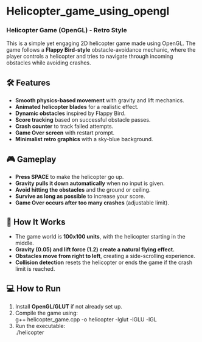 # Helicopter_game_using_opengl
### **Helicopter Game (OpenGL) - Retro Style**  

This is a simple yet engaging 2D helicopter game made using OpenGL. The game follows a **Flappy Bird-style** obstacle-avoidance mechanic, where the player controls a helicopter and tries to navigate through incoming obstacles while avoiding crashes.  

## **🛠 Features**
- **Smooth physics-based movement** with gravity and lift mechanics.
- **Animated helicopter blades** for a realistic effect.
- **Dynamic obstacles** inspired by Flappy Bird.
- **Score tracking** based on successful obstacle passes.
- **Crash counter** to track failed attempts.
- **Game Over screen** with restart prompt.
- **Minimalist retro graphics** with a sky-blue background.


## **🎮 Gameplay**
- **Press SPACE** to make the helicopter go up.
- **Gravity pulls it down automatically** when no input is given.
- **Avoid hitting the obstacles** and the ground or ceiling.
- **Survive as long as possible** to increase your score.
- **Game Over occurs after too many crashes** (adjustable limit).


## **🔧 How It Works**
- The game world is **100x100 units**, with the helicopter starting in the middle.
- **Gravity (0.05) and lift force (1.2) create a natural flying effect.**
- **Obstacles move from right to left**, creating a side-scrolling experience.
- **Collision detection** resets the helicopter or ends the game if the crash limit is reached.


## **💻 How to Run**
1. Install **OpenGL/GLUT** if not already set up.  
2. Compile the game using:  
   g++ helicopter_game.cpp -o helicopter -lglut -lGLU -lGL
3. Run the executable:  
   ./helicopter
 
